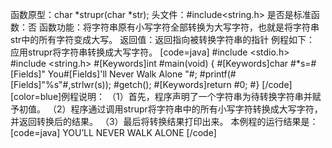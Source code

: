 函数原型：char *strupr(char *str);
头文件：#include<string.h>
是否是标准函数：否
函数功能：将字符串原有小写字符全部转换为大写字符，也就是将字符串str中的所有字符变成大写。
返回值：返回指向被转换字符串的指针
例程如下： 应用strupr将字符串转换成大写字符。
[code=java]
#include <stdio.h> 
#include <string.h>
#[Keywords]int #main(void) 
{ 
    #[Keywords]char #*s=#[Fields]" You#[Fields]'ll Never Walk Alone "#;
    #printf(#[Fields]"%s"#,strlwr(s));
    #getch();
    #[Keywords]return #0;
#} 
[/code]
[color=blue]例程说明：
（1）首先，程序声明了一个字符串为待转换字符串并赋予初值。
（2）程序通过调用strupr将字符串中的所有小写字符转换成大写字符，并返回转换后的结果。
（3）最后将转换结果打印出来。
本例程的运行结果是：
[code=java]
YOU’LL NEVER WALK ALONE 
[/code]